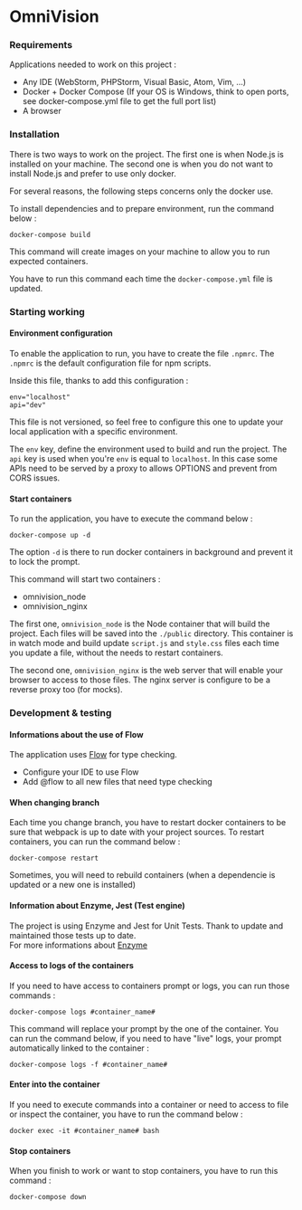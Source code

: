 # OmniVision

### Requirements

Applications needed to work on this project :

- Any IDE (WebStorm, PHPStorm, Visual Basic, Atom, Vim, ...)
- Docker + Docker Compose (If your OS is Windows, think to open ports, see docker-compose.yml file to get the full port list)
- A browser

### Installation

There is two ways to work on the project.
The first one is when Node.js is installed on your machine. The second one is when you do not want to install Node.js and prefer to use only docker.

For several reasons, the following steps concerns only the docker use.

To install dependencies and to prepare environment, run the command below :

```
docker-compose build
```

This command will create images on your machine to allow you to run expected containers.

You have to run this command each time the `docker-compose.yml` file is updated.

### Starting working

#### Environment configuration
To enable the application to run, you have to create the file `.npmrc`.
The `.npmrc` is the default configuration file for npm scripts.

Inside this file, thanks to add this configuration :
```
env="localhost"
api="dev"
```
This file is not versioned, so feel free to configure this one to update your local application with a specific environment.

The `env` key, define the environment used to build and run the project.
The `api` key is used when you're `env` is equal to `localhost`. In this case some APIs need to be served by a proxy to allows OPTIONS and prevent from CORS issues.


#### Start containers
To run the application, you have to execute the command below :

```
docker-compose up -d
```

The option `-d` is there to run docker containers in background and prevent it to lock the prompt.

This command will start two containers :

- omnivision_node
- omnivision_nginx

The first one, `omnivision_node` is the Node container that will build the project. Each files will be saved into the `./public` directory. This container is in watch mode and build update `script.js` and `style.css` files each time you update a file, without the needs to restart containers.

The second one, `omnivision_nginx` is the web server that will enable your browser to access to those files. The nginx server is configure to be a reverse proxy too (for mocks).

### Development & testing

#### Informations about the use of Flow

The application uses [Flow](http://flowtype.org/) for type checking.

- Configure your IDE to use Flow
- Add @flow to all new files that need type checking

#### When changing branch

Each time you change branch, you have to restart docker containers to be sure that webpack is up to date with your project sources. To restart containers, you can run the command below :

```
docker-compose restart
```

Sometimes, you will need to rebuild containers (when a dependencie is updated or a new one is installed)

#### Information about Enzyme, Jest (Test engine)

The project is using Enzyme and Jest for Unit Tests.
Thank to update and maintained those tests up to date.
<br/>For more informations about [Enzyme](https://airbnb.io/enzyme/docs/guides/jest.html)

#### Access to logs of the containers

If you need to have access to containers prompt or logs, you can run those commands :

```
docker-compose logs #container_name#
```

This command will replace your prompt by the one of the container. You can run the command below, if you need to have "live" logs, your prompt automatically linked to the container :

```
docker-compose logs -f #container_name#
```

#### Enter into the container

If you need to execute commands into a container or need to access to file or inspect the container, you have to run the command below :

```
docker exec -it #container_name# bash
```

#### Stop containers

When you finish to work or want to stop containers, you have to run this command :

```
docker-compose down
```
